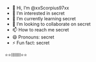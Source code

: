 - 👋 Hi, I’m @xxScorpius97xx
- 👀 I’m interested in secret
- 🌱 I’m currently learning secret
- 💞️ I’m looking to collaborate on secret
- 📫 How to reach me secret
- 😄 Pronouns: secret
- ⚡ Fun fact: secret

⭐⭐⛓️⛓️⛓️⭐⭐

<!---
xxScorpius97xx/xxScorpius97xx is a ✨ special ✨ repository because its `README.md` (this file) appears on your GitHub profile.
You can click the Preview link to take a look at your changes.
--->
